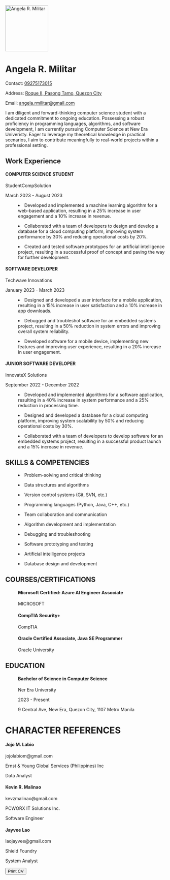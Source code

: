 <!DOCTYPE html>
<html lang="en">

<head>
    <meta charset="UTF-8">
    <meta http-equiv="X-UA-Compatible" content="IE=edge">
    <meta name="viewport" content="width=device-width, initial-scale=1.0">
</head>
<body>
    <div id="resume">
        <img src="https://scontent.fmnl9-1.fna.fbcdn.net/v/t39.30808-6/436236366_1784792672002975_8022089195720121170_n.jpg?stp=cp6_dst-jpg&_nc_cat=109&ccb=1-7&_nc_sid=5f2048&_nc_eui2=AeFHGiHSMHKzN5HlOUzGapouJ1nRmCyxcasnWdGYLLFxqz0h_mhG5RHmy8ePcwyIM_wUgGEXWqY6K-al16Peqwv_&_nc_ohc=8YdBNd_ECVwAb6RpH6A&_nc_ht=scontent.fmnl9-1.fna&oh=00_AfDfX-fIAK6niQq1F9JamsGriBTl-mzEWwp7zpGhihl4bA&oe=661B1BCF" alt="Angela R. Militar" width="135" height="145">
        <h1>Angela R. Militar</h1>
        <p>Contact: <a href=#>09275173015</a>
            <p>Address: <a href=#>Roque II, Pasong Tamo, Quezon City</a>
                <p>Email: <a href=#>angela.rmilitar@gmail.com</a>
                    <p id="objective">I am diligent and forward-thinking computer science student with a dedicated commitment to ongoing education. Possessing a robust proficiency in programming languages, algorithms, and software development, I am currently pursuing Computer Science at New Era Univeristy. Eager to leverage my theoretical knowledge in practical scenarios, I aim to contribute meaningfully to real-world projects within a professional setting.
                        </dl>
                        <dl>
                            <h2>Work Experience</h2>
                            <h4>COMPUTER SCIENCE STUDENT</h4>
                            <p>StudentCompSolution
                                <p>March 2023 - August 2023
                                    <dd>
                                        <p>
                                            <li>Developed and implemented a machine learning algorithm for a web-based application, resulting in a 25% increase in user engagement and a 10% increase in revenue.<br />
                                                <p>
                                                    <li>Collaborated with a team of developers to design and develop a database for a cloud computing platform, improving system performance by 30% and reducing operational costs by 20%.<br />
                                                        </ul>
                                                        <p>
                                                            <li>Created and tested software prototypes for an artificial intelligence project, resulting in a successful proof of concept and paving the way for further development.<br />
                                                                <ul>
                        </dl>
                        <dl>
                  <h4>SOFTWARE DEVELOPER</h4>
                  <p>Techwave Innovations
                      <p>January 2023 - March 2023
                                <dd>
                                        <p>
                                            <li>Designed and developed a user interface for a mobile application, resulting in a 15% increase in user satisfaction and a 10% increase in app downloads.<br />
                                                <p>
                                                    <li>Debugged and troubleshot software for an embedded systems project, resulting in a 50% reduction in system errors and improving overall system reliability.<br />
                                                        <p>
                                                            <li>Developed software for a mobile device, implementing new features and improving user experience, resulting in a 20% increase in user engagement.<br />
                                                                <ul>
                        </dl>
                        <dl>
                            <h4>JUNIOR SOFTWARE DEVELOPER</h4>
                            <p>InnovateX Solutions
                                <p>September 2022 - December 2022
                                    <dd>
                                        <p>
                                            <li>Developed and implemented algorithms for a software application, resulting in a 40% increase in system performance and a 25% reduction in processing time.<br />
                                                <p>
                                                    <li>Designed and developed a database for a cloud computing platform, improving system scalability by 50% and reducing operational costs by 30%.<br />
                                                        <p>
                                                            <li>Collaborated with a team of developers to develop software for an embedded systems project, resulting in a successful product launch and a 15% increase in revenue.<br />
                                                                <ul>
                        </dl>
                        <dl>
                            <h2>SKILLS & COMPETENCIES</h2>
                            <dd>
                                <p>
                                    <li>Problem-solving and critical thinking<br />
                                        <p>
                                            <li>Data structures and algorithms<br />
                                                <p>
                                                    <li>Version control systems (Git, SVN, etc.)<br />
                                                        <p>
                                                            <li>Programming languages (Python, Java, C++, etc.)<br />
                                                                <p>
                                                                    <li>Team collaboration and communication<br />
                                                                        <p>
                                                                            <li>Algorithm development and implementation<br />
                                                                                <p>
                                                                                    <li>Debugging and troubleshooting<br />
                                                                                        <p>
                                                                                            <li>Software prototyping and testing<br />
                                                                                                <p>
                                                                                                    <li>Artificial intelligence projects<br />
                                                                                                        <p>
                                                                                                            <li>Database design and development<br />
                                                                                                                <ul>
                        </dl>
                        <dl>
                            <h2>COURSES/CERTIFICATIONS</h2>
                            <dd>
                                <h4>Microsoft Certified: Azure AI Engineer Associate</h4>
                                <p>MICROSOFT
                                    <h4>CompTIA Security+</h4>
                                    <p>CompTIA
                                        <h4>Oracle Certified Associate, Java SE Programmer</h4>
                                        <p>Oracle University
                                            <ul>
                        </dl>
                        <dl>
                            <h2>EDUCATION</h2>
                            <dd>
                                <h4>Bachelor of Science in Computer Science</h4>
                                <p>Ner Era University
                                    <p>2023 - Present
                                        <p>9 Central Ave, New Era, Quezon City, 1107 Metro Manila
                                            <ul>
                        </dl>
                        <dl>
                            <h1>CHARACTER REFERENCES</h1>
                            <h4>Jojo M. Labio</h4>
                            <p>jojolabiom@gmail.com</p>
                            <p>Ernst & Young Global Services (Philippines) Inc</p>
                            <p>Data Analyst</p>
                            <h4>Kevin R. Malinao </h4>
                            <p>kevzmalinao@gmail.com</p>
                            <p>PCWORX IT Solutions Inc.</p>
                            <p>Software Engineer</p>
                            <h4>Jayvee Lao</h4>
                            <p>laojayvee@gmail.com</p>
                            <p>Shield Foundry</p>
                            <p>System Analyst</p>
    

<button>Print CV</button>

<!-- FONTAWESOME JS -->
<script src="C:\Users\Lenovo\Downloads\intex"></script>
<!-- CUSTOM JS -->
<script>
    var btn = document.querySelector("button");
    btn.onclick = () => {
        window.print();
    }
</script>

